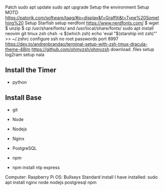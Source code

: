 Patch
sudo apt update
sudo apt upgrade
Setup the environment
Setup  MOTD
https://patorjk.com/software/taag/#p=display&f=Graffiti&t=Type%20Something%20
Setup Starfish
setup nerdfont
https://www.nerdfonts.com/
$ wget
$ unzip 
$ cp /usr/share/fonts/ and /usr/local/share/fonts/
sudo apt install neovim git tmux zsh
chsh -s $(which zsh)
echo 'eval "$(starship init zsh)"' >> ~/.zshrc
configure ssh
no root passwords
port 8997
https://dev.to/andrenbrandao/terminal-setup-with-zsh-tmux-dracula-theme-48lm
https://github.com/ohmyzsh/ohmyzsh
download .files
setup log2ram
setup nala

## Install the Timer
- python

## Install Base
- git
- Node
- Nodejs
- Nginx
- PostgreSQL
- npm

- npm install ntp express

Computer: Raspberry Pi
OS: Bullseys
Standard install I have installed:
sudo apt install nginx node nodejs postgresql npm

